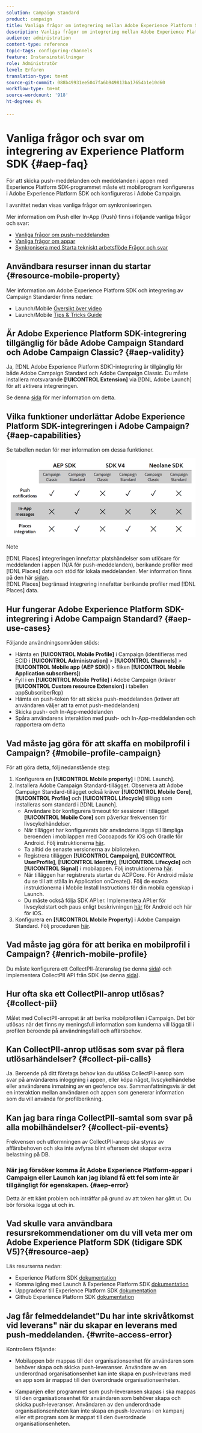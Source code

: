 ```yaml
---
solution: Campaign Standard
product: campaign
title: Vanliga frågor om integrering mellan Adobe Experience Platform SDK och Adobe Campaign
description: Vanliga frågor om integrering mellan Adobe Experience Platform SDK och Adobe Campaign
audience: administration
content-type: reference
topic-tags: configuring-channels
feature: Instansinställningar
role: Administratör
level: Erfaren
translation-type: tm+mt
source-git-commit: 088b49931ee5047fa6b949813ba17654b1e10d60
workflow-type: tm+mt
source-wordcount: '918'
ht-degree: 4%

---
```



# Vanliga frågor och svar om integrering av Experience Platform SDK {#aep-faq}

För att skicka push-meddelanden och meddelanden i appen med Experience Platform SDK-programmet måste ett mobilprogram konfigureras i Adobe Experience Platform SDK och konfigureras i Adobe Campaign.

I avsnittet nedan visas vanliga frågor om synkroniseringen.

Mer information om Push eller In-App (Push) finns i följande vanliga frågor och svar:

* [Vanliga frågor om push-meddelanden](../../channels/using/about-push-notifications.md#push-faq)
* [Vanliga frågor om appar](../../channels/using/about-in-app-messaging.md#in-app-faq)
* [Synkronisera med Starta tekniskt arbetsflöde Frågor och svar](../../administration/using/syncwithlaunch-faq.md)

## Användbara resurser innan du startar {#resource-mobile-property}

Mer information om Adobe Experience Platform SDK och integrering av Campaign Standarder finns nedan:

* Launch/Mobile [Översikt över video](https://www.adobe.com/experience-platform/launch.html#acpl-mobile-video)
* Launch/Mobile [Tips &amp; Tricks Guide](https://www.adobe.com/content/dam/www/us/en/experience-platform/launch-tag-manager/pdfs/adobe-cloud-platform-launch-tips-and-tricks-sheet.pdf)

## Är Adobe Experience Platform SDK-integrering tillgänglig för både Adobe Campaign Standard och Adobe Campaign Classic? {#aep-validity}

Ja, [!DNL Adobe Experience Platform SDK]-integrering är tillgänglig för både Adobe Campaign Standard och Adobe Campaign Classic. Du måste installera motsvarande **[!UICONTROL Extension]** via [!DNL Adobe Launch] för att aktivera integreringen.

Se denna [sida](https://aep-sdks.gitbook.io/docs/using-mobile-extensions/adobe-campaign-standard) för mer information om detta.

## Vilka funktioner underlättar Adobe Experience Platform SDK-integreringen i Adobe Campaign? {#aep-capabilities}

Se tabellen nedan för mer information om dessa funktioner.

![](assets/faq.png)

>[!NOTE]
>
>[!DNL Places] integreringen innefattar platshändelser som utlösare för meddelanden i appen (N/A för push-meddelanden), berikande profiler med  [!DNL Places] data och stöd för lokala meddelanden. Mer information finns på den här [sidan](../../channels/using/preparing-and-sending-an-in-app-message.md). <br>[!DNL Places] begränsad integrering innefattar berikande profiler med  [!DNL Places] data.

## Hur fungerar Adobe Experience Platform SDK-integrering i Adobe Campaign Standard? {#aep-use-cases}

Följande användningsområden stöds:

* Hämta en **[!UICONTROL Mobile Profile]** i Campaign (identifieras med ECID i **[!UICONTROL Administration]** > **[!UICONTROL Channels]** > **[!UICONTROL Mobile app (AEP SDK)]** > fliken **[!UICONTROL Mobile Application subscribers]**)
* Fyll i en **[!UICONTROL Mobile Profile]** i Adobe Campaign (kräver **[!UICONTROL Custom resource Extension]** i tabellen appSubscriberRcp)
* Hämta en push-token för att skicka push-meddelanden (kräver att användaren väljer att ta emot push-meddelanden)
* Skicka push- och In-App-meddelanden
* Spåra användarens interaktion med push- och In-App-meddelanden och rapportera om detta

## Vad måste jag göra för att skaffa en mobilprofil i Campaign? {#mobile-profile-campaign}

För att göra detta, följ nedanstående steg:

1. Konfigurera en **[!UICONTROL Mobile property]** i [!DNL Launch].
1. Installera Adobe Campaign Standard-tillägget. Observera att Adobe Campaign Standard-tillägget också kräver **[!UICONTROL Mobile Core]**, **[!UICONTROL Profile]** och **[!UICONTROL Lifecycle]** tillägg som installeras som standard i [!DNL Launch].
   * Användare bör konfigurera timeout för sessioner i tillägget **[!UICONTROL Mobile Core]** som påverkar frekvensen för livscykelhändelser.
   * När tillägget har konfigurerats bör användarna lägga till lämpliga beroenden i mobilappen med Cocoapods för iOS och Gradle för Android. Följ instruktionerna [här](https://aep-sdks.gitbook.io/docs/using-mobile-extensions/adobe-campaign-standard).
   * Ta alltid de senaste versionerna av biblioteken.
   * Registrera tilläggen **[!UICONTROL Campaign]**, **[!UICONTROL UserProfile]**, **[!UICONTROL Identity]**, **[!UICONTROL Lifecycle]** och **[!UICONTROL Signal]** i mobilappen. Följ instruktionerna [här](https://aep-sdks.gitbook.io/docs/using-mobile-extensions/adobe-campaign-standard#register-the-campaign-standard-extension-with-mobile-core).
   * När tilläggen har registrerats startar du ACPCore. För Android måste du se till att ställa in Application onCreate(). Följ de exakta instruktionerna i Mobile Install Instructions för din mobila egenskap i Launch.
   * Du måste också följa SDK API:er. Implementera API:er för livscykelstart och paus enligt beskrivningen [här](https://aep-sdks.gitbook.io/docs/using-mobile-extensions/mobile-core/lifecycle/lifecycle-extension-in-android) för Android och här för iOS.
1. Konfigurera en **[!UICONTROL Mobile Property]** i Adobe Campaign Standard. Följ proceduren [här](../../administration/using/configuring-a-mobile-application.md#channel-specific-config).

## Vad måste jag göra för att berika en mobilprofil i Campaign? {#enrich-mobile-profile}

Du måste konfigurera ett CollectPII-återanslag (se denna [sida](https://helpx.adobe.com/campaign/kb/config-app-in-launch.html#PIIpostback)) och implementera CollectPII API från SDK (se denna [sida](https://aep-sdks.gitbook.io/docs/using-mobile-extensions/mobile-core/mobile-core-api-reference#collect-pii)).

## Hur ofta ska ett CollectPII-anrop utlösas? {#collect-pii}

Målet med CollectPII-anropet är att berika mobilprofilen i Campaign. Det bör utlösas när det finns ny meningsfull information som kunderna vill lägga till i profilen beroende på användningsfall och affärsbehov.

## Kan CollectPII-anrop utlösas som svar på flera utlösarhändelser? {#collect-pii-calls}

Ja. Beroende på ditt företags behov kan du utlösa CollectPII-anrop som svar på användarens inloggning i appen, eller köpa något, livscykelhändelse eller användarens inmatning av en geofence osv. Sammanfattningsvis är det en interaktion mellan användaren och appen som genererar information som du vill använda för profilberikning.

## Kan jag bara ringa CollectPII-samtal som svar på alla mobilhändelser? {#collect-pii-events}

Frekvensen och utformningen av CollectPII-anrop ska styras av affärsbehoven och ska inte avfyras blint eftersom det skapar extra belastning på DB.

### När jag försöker komma åt Adobe Experience Platform-appar i Campaign eller Launch kan jag ibland få ett fel som inte är tillgängligt för egenskapen. {#aep-error}

Detta är ett känt problem och inträffar på grund av att token har gått ut. Du bör försöka logga ut och in.

## Vad skulle vara användbara resursrekommendationer om du vill veta mer om Adobe Experience Platform SDK (tidigare SDK V5)?{#resource-aep}

Läs resurserna nedan:

* Experience Platform SDK [dokumentation](https://aep-sdks.gitbook.io/docs/)
* Komma igång med Launch &amp; Experience Platform SDK [dokumentation](https://aep-sdks.gitbook.io/docs/getting-started/create-a-mobile-property)
* Uppgraderar till Experience Platform SDK [dokumentation](https://aep-sdks.gitbook.io/docs/resources/upgrading-to-aep)
* Github Experience Platform SDK [dokumentation](https://github.com/Adobe-Marketing-Cloud/acp-sdks/)

## Jag får felmeddelandet&quot;Du har inte skrivåtkomst vid leverans&quot; när du skapar en leverans med push-meddelanden. {#write-access-error}

Kontrollera följande:

* Mobilappen bör mappas till den organisationsenhet för användaren som behöver skapa och skicka push-leveranser. Användare av en underordnad organisationsenhet kan inte skapa en push-leverans med en app som är mappad till den överordnade organisationsenheten.

* Kampanjen eller programmet som push-leveransen skapas i ska mappas till den organisationsenhet för användaren som behöver skapa och skicka push-leveranser. Användaren av den underordnade organisationsenheten kan inte skapa en push-leverans i en kampanj eller ett program som är mappat till den överordnade organisationsenheten.